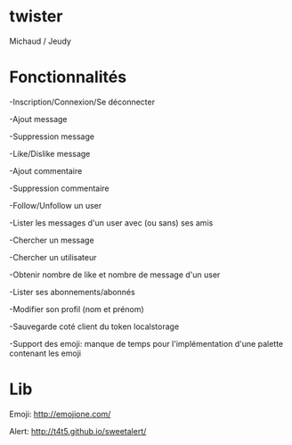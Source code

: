 # twister
Michaud / Jeudy

<h1>Fonctionnalités</h1>

-Inscription/Connexion/Se déconnecter

-Ajout message

-Suppression message

-Like/Dislike message

-Ajout commentaire

-Suppression commentaire

-Follow/Unfollow un user

-Lister les messages d'un user avec (ou sans) ses amis

-Chercher un message 

-Chercher un utilisateur

-Obtenir nombre de like et nombre de message d'un user

-Lister ses abonnements/abonnés

-Modifier son profil (nom et prénom)

-Sauvegarde coté client du token localstorage

-Support des emoji: manque de temps pour l'implémentation d'une palette contenant les emoji

# Lib
Emoji: http://emojione.com/

Alert: http://t4t5.github.io/sweetalert/
